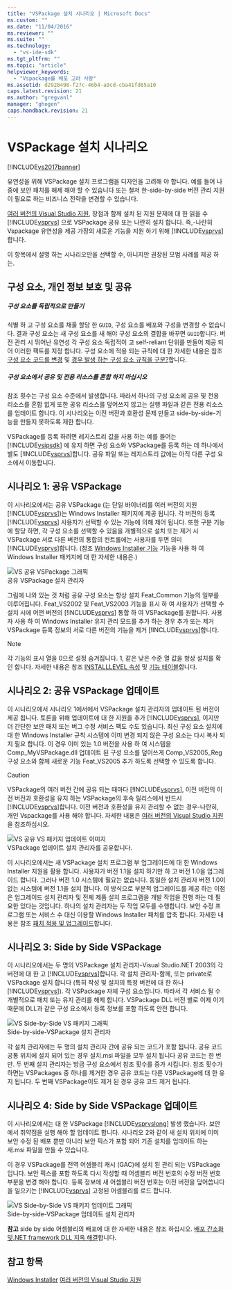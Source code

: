 ```yaml
---
title: "VSPackage 설치 시나리오 | Microsoft Docs"
ms.custom: ""
ms.date: "11/04/2016"
ms.reviewer: ""
ms.suite: ""
ms.technology: 
  - "vs-ide-sdk"
ms.tgt_pltfrm: ""
ms.topic: "article"
helpviewer_keywords: 
  - "Vspackage를 배포 고려 사항"
ms.assetid: d2928498-f27c-46b4-a9cd-cba41fd85a10
caps.latest.revision: 21
ms.author: "gregvanl"
manager: "ghogen"
caps.handback.revision: 21
---
```

# VSPackage 설치 시나리오
[!INCLUDE[vs2017banner](../../code-quality/includes/vs2017banner.md)]

유연성을 위해 VSPackage 설치 프로그램을 디자인을 고려해 야 합니다. 예를 들어 나중에 보안 패치를 해제 해야 할 수 있습니다 또는 철저 한\-side\-by\-side 버전 관리 지원이 필요로 하는 비즈니스 전략을 변경할 수 있습니다.  
  
 [여러 버전의 Visual Studio 지원](../../extensibility/supporting-multiple-versions-of-visual-studio.md), 장점과 함께 설치 된 지원 문제에 대 한 읽을 수 [!INCLUDE[vsprvs](../../code-quality/includes/vsprvs_md.md)] 으로 VSPackage 공유 또는 나란히 설치 합니다. 즉,\-나란히 Vspackage 유연성을 제공 가장의 새로운 기능을 지원 하기 위해 [!INCLUDE[vsprvs](../../code-quality/includes/vsprvs_md.md)]합니다.  
  
 이 항목에서 설명 하는 시나리오만을 선택할 수, 아니지만 권장된 모범 사례를 제공 하는.  
  
## 구성 요소, 개인 정보 보호 및 공유  
  
##### 구성 요소를 독립적으로 만들기  
 식별 하 고 구성 요소를 채울 할당 한 `GUID`, 구성 요소를 배포와 구성을 변경할 수 없습니다. 결과 구성 요소는 새 구성 요소를 새 해야 구성 요소의 결합을 바꾸면 `GUID`합니다. 버전 관리 시 뛰어난 유연성 각 구성 요소 독립적이 고 self\-reliant 단위를 만들어 제공 되어 이러한 팩트를 지정 합니다. 구성 요소에 적용 되는 규칙에 대 한 자세한 내용은 참조 [구성 요소 코드를 변경](http://msdn.microsoft.com/library/aa367849\(VS.85\).aspx) 및 [경우 발생 하는 구성 요소 규칙을 구분?](http://msdn.microsoft.com/library/aa372795\(VS.85\).aspx)합니다.  
  
##### 구성 요소에서 공유 및 전용 리소스를 혼합 하지 마십시오  
 참조 횟수는 구성 요소 수준에서 발생합니다. 따라서 하나의 구성 요소에 공유 및 전용 리소스를 혼합 없게 또한 공유 리소스를 덮어쓰지 않고는 실행 파일과 같은 전용 리소스를 업데이트 합니다. 이 시나리오는 이전 버전과 호환성 문제 만들고 side\-by\-side\-기능을 만들지 못하도록 제한 합니다.  
  
 VSPackage를 등록 하려면 레지스트리 값을 사용 하는 예를 들어는 [!INCLUDE[vsipsdk](../../extensibility/includes/vsipsdk_md.md)] 에 유지 하면 구성 요소와 VSPackage를 등록 하는 데 하나에서 별도 [!INCLUDE[vsprvs](../../code-quality/includes/vsprvs_md.md)]합니다. 공유 파일 또는 레지스트리 값에는 아직 다른 구성 요소에서 이동합니다.  
  
## 시나리오 1: 공유 VSPackage  
 이 시나리오에서는 공유 VSPackage \(는 단일 바이너리를 여러 버전의 지원 [!INCLUDE[vsprvs](../../code-quality/includes/vsprvs_md.md)]\)는 Windows Installer 패키지에 제공 됩니다. 각 버전의 등록 [!INCLUDE[vsprvs](../../code-quality/includes/vsprvs_md.md)] 사용자가 선택할 수 있는 기능에 의해 제어 됩니다. 또한 구분 기능에 할당 하면, 각 구성 요소를 선택할 수 있음을 개별적으로 설치 또는 제거 시 VSPackage 서로 다른 버전의 통합의 컨트롤에는 사용자를 두면 의미 [!INCLUDE[vsprvs](../../code-quality/includes/vsprvs_md.md)]합니다. \(참조 [Windows Installer 기능](http://msdn.microsoft.com/library/aa372840\(VS.85\).aspx) 기능을 사용 하 여 Windows Installer 패키지에 대 한 자세한 내용은.\)  
  
 ![VS 공유 VSPackage 그래픽](~/extensibility/internals/media/vs_sharedpackage.gif "VS\_SharedPackage")  
공유 VSPackage 설치 관리자  
  
 그림에 나와 있는 것 처럼 공유 구성 요소는 항상 설치 Feat\_Common 기능의 일부를 이루어집니다. Feat\_VS2002 및 Feat\_VS2003 기능을 표시 하 여 사용자가 선택할 수 설치 시에 어떤 버전의 [!INCLUDE[vsprvs](../../code-quality/includes/vsprvs_md.md)] 통합 하 여 VSPackage를 원합니다. 사용자 사용 하 여 Windows Installer 유지 관리 모드를 추가 하는 경우 추가 또는 제거 VSPackage 등록 정보의 서로 다른 버전의 기능을 제거 [!INCLUDE[vsprvs](../../code-quality/includes/vsprvs_md.md)]합니다.  
  
> [!NOTE]
>  각 기능의 표시 열을 0으로 설정 숨겨집니다. 1, 같은 낮은 수준 열 값을 항상 설치를 확인 합니다. 자세한 내용은 참조 [INSTALLLEVEL 속성](http://msdn.microsoft.com/library/aa369536\(VS.85\).aspx) 및 [기능 테이블](http://msdn.microsoft.com/library/aa368585.aspx)합니다.  
  
## 시나리오 2: 공유 VSPackage 업데이트  
 이 시나리오에서 시나리오 1에서에서 VSPackage 설치 관리자의 업데이트 된 버전이 제공 됩니다. 토론을 위해 업데이트에 대 한 지원을 추가 [!INCLUDE[vsprvs](../../code-quality/includes/vsprvs_md.md)], 이지만 더 간단한 보안 패치 또는 버그 수정 서비스 팩도 수도 있습니다. 최신 구성 요소 설치에 대 한 Windows Installer 규칙 시스템에 이미 변경 되지 않은 구성 요소는 다시 복사 되지 필요 합니다. 이 경우 이미 있는 1.0 버전을 사용 하 여 시스템을 Comp\_MyVSPackage.dll 업데이트 된 구성 요소를 덮어쓰게 Comp\_VS2005\_Reg 구성 요소와 함께 새로운 기능 Feat\_VS2005 추가 하도록 선택할 수 있도록 합니다.  
  
> [!CAUTION]
>  VSPackage의 여러 버전 간에 공유 되는 때마다 [!INCLUDE[vsprvs](../../code-quality/includes/vsprvs_md.md)], 이전 버전의 이전 버전과 호환성을 유지 하는 VSPackage의 후속 릴리스에서 반드시 [!INCLUDE[vsprvs](../../code-quality/includes/vsprvs_md.md)]합니다. 이전 버전과 호환성을 유지 관리할 수 없는 경우\-나란히, 개인 Vspackage를 사용 해야 합니다. 자세한 내용은 [여러 버전의 Visual Studio 지원](../../extensibility/supporting-multiple-versions-of-visual-studio.md)을 참조하십시오.  
  
 ![VS 공유 VS 패키지 업데이트 이미지](~/extensibility/internals/media/vs_sharedpackageupdate.gif "VS\_SharedPackageUpdate")  
VSPackage 업데이트 설치 관리자를 공유합니다.  
  
 이 시나리오에서는 새 VSPackage 설치 프로그램 부 업그레이드에 대 한 Windows Installer 지원을 활용 합니다. 사용자가 버전 1.1을 설치 하기만 하 고 버전 1.0을 업그레이드 합니다. 그러나 버전 1.0 시스템에 필요는 없습니다. 동일한 설치 관리자 버전 1.0이 없는 시스템에 버전 1.1을 설치 합니다. 이 방식으로 부분적 업그레이드를 제공 하는 이점은 업그레이드 설치 관리자 및 전체 제품 설치 프로그램을 개발 작업을 진행 하는 데 필요한 있다는 것입니다. 하나의 설치 관리자는 두 작업 모두를 수행합니다. 보안 수정 프로그램 또는 서비스 수 대신 이용할 Windows Installer 패치를 압축 합니다. 자세한 내용은 참조 [패치 적용 및 업그레이드](http://msdn.microsoft.com/library/aa370579\(VS.85\).aspx)합니다.  
  
## 시나리오 3: Side by Side VSPackage  
 이 시나리오에서는 두 명의 VSPackage 설치 관리자\-Visual Studio.NET 2003의 각 버전에 대 한 고 [!INCLUDE[vsprvs](../../code-quality/includes/vsprvs_md.md)]합니다. 각 설치 관리자\-함께, 또는 private로 VSPackage 설치 합니다 \(특히 작성 및 설치의 특정 버전에 대 한 하나 [!INCLUDE[vsprvs](../../code-quality/includes/vsprvs_md.md)]\). 각 VSPackage 자체 구성 요소입니다. 따라서 각 서비스 될 수 개별적으로 패치 또는 유지 관리를 해제 합니다. VSPackage DLL 버전 별로 이제 이기 때문에 DLL과 같은 구성 요소에서 등록 정보를 포함 하도록 안전 합니다.  
  
 ![VS Side&#45;by&#45;Side VS 패키지 그래픽](~/extensibility/internals/media/vs_sbys_package.gif "VS\_SbyS\_Package")  
Side\-by\-side\-VSPackage 설치 관리자  
  
 각 설치 관리자에는 두 명의 설치 관리자 간에 공유 되는 코드가 포함 됩니다. 공유 코드 공통 위치에 설치 되어 있는 경우 설치.msi 파일을 모두 설치 됩니다 공유 코드는 한 번만. 두 번째 설치 관리자는 방금 구성 요소에서 참조 횟수를 증가 시킵니다. 참조 횟수가 하면는 VSPackages 중 하나를 제거한 경우 공유 코드는 다른 VSPackage에 대 한 유지 됩니다. 두 번째 VSPackage이도 제거 된 경우 공유 코드 제거 됩니다.  
  
## 시나리오 4: Side by Side VSPackage 업데이트  
 이 시나리오에서는 대 한 VSPackage [!INCLUDE[vsprvslong](../../code-quality/includes/vsprvslong_md.md)] 발생 했습니다. 보안에서 취약점을 실행 해야 할 업데이트 합니다. 시나리오 2와 같이 새 설치 위치에 이미 보안 수정 된 배포 뿐만 아니라 보안 픽스가 포함 되어 기존 설치를 업데이트 하는 새.msi 파일을 만들 수 있습니다.  
  
 이 경우 VSPackage를 전역 어셈블리 캐시 \(GAC\)에 설치 된 관리 되는 VSPackage입니다. 보안 픽스를 포함 하도록 다시 작성할 때 어셈블리 버전 번호의 수정 버전 번호 부분을 변경 해야 합니다. 등록 정보에 새 어셈블리 버전 번호는 이전 버전을 덮어씁니다을 일으키는 [!INCLUDE[vsprvs](../../code-quality/includes/vsprvs_md.md)] 고정된 어셈블리를 로드 합니다.  
  
 ![VS Side&#45;by&#45;Side VS 패키지 업데이트 그래픽](~/extensibility/internals/media/vs_sbys_packageupdate.gif "VS\_SbyS\_PackageUpdate")  
Side\-by\-side\-VSPackage 업데이트 설치 관리자  
  
 **참고** side by side 어셈블리의 배포에 대 한 자세한 내용은 참조 하십시오. [배포 간소화 및.NET framework DLL 지옥 해결](http://msdn.microsoft.com/library/ms973843.aspx)합니다.  
  
## 참고 항목  
 [Windows Installer](http://msdn.microsoft.com/library/cc185688\(VS.85\).aspx)   
 [여러 버전의 Visual Studio 지원](../../extensibility/supporting-multiple-versions-of-visual-studio.md)